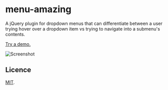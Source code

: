 menu-amazing
============
A jQuery plugin for dropdown menus that can differentiate between a user trying hover over a dropdown item vs trying to navigate into a submenu's contents.
 
[Try a demo.](http://7li.github.io/jquery/jQuery-menu/index.html)

![Screenshot](img/demo.gif)

## Licence

[MIT](http://en.wikipedia.org/wiki/MIT_License).